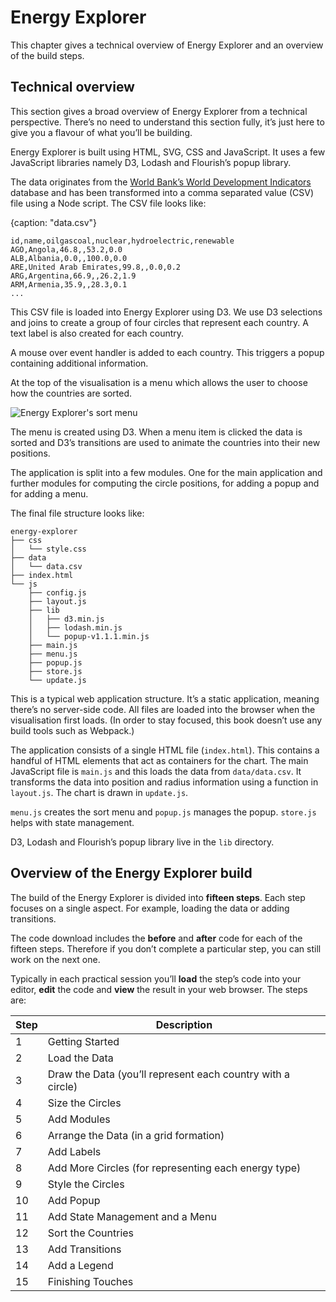 # Energy Explorer

This chapter gives a technical overview of Energy Explorer and an overview of the build steps.

## Technical overview

This section gives a broad overview of Energy Explorer from a technical perspective. There’s no need to understand this section fully, it’s just here to give you a flavour of what you’ll be building.

Energy Explorer is built using HTML, SVG, CSS and JavaScript. It uses a few JavaScript libraries namely D3, Lodash and Flourish’s popup library.

The data originates from the [World Bank’s World Development Indicators](http://datatopics.worldbank.org/world-development-indicators/) database and has been transformed into a comma separated value (CSV) file using a Node script. The CSV file looks like:

{caption: "data.csv"}
```text
id,name,oilgascoal,nuclear,hydroelectric,renewable
AGO,Angola,46.8,,53.2,0.0
ALB,Albania,0.0,,100.0,0.0
ARE,United Arab Emirates,99.8,,0.0,0.2
ARG,Argentina,66.9,,26.2,1.9
ARM,Armenia,35.9,,28.3,0.1
...
```

This CSV file is loaded into Energy Explorer using D3. We use D3 selections and joins to create a group of four circles that represent each country. A text label is also created for each country.

A mouse over event handler is added to each country. This triggers a popup containing additional information.

At the top of the visualisation is a menu which allows the user to choose how the countries are sorted.

![Energy Explorer's sort menu](a823c0dc944cbc3bfcc58b36ce54d99a.png)

The menu is created using D3. When a menu item is clicked the data is sorted and D3’s transitions are used to animate the countries into their new positions.

The application is split into a few modules. One for the main application and further modules for computing the circle positions, for adding a popup and for adding a menu.

The final file structure looks like:

```text
energy-explorer
├── css
│   └── style.css
├── data
│   └── data.csv
├── index.html
└── js
    ├── config.js
    ├── layout.js
    ├── lib
    │   ├── d3.min.js
    │   ├── lodash.min.js
    │   └── popup-v1.1.1.min.js
    ├── main.js
    ├── menu.js
    ├── popup.js
    ├── store.js
    └── update.js
```

This is a typical web application structure. It’s a static application, meaning there’s no server-side code. All files are loaded into the browser when the visualisation first loads. (In order to stay focused, this book doesn’t use any build tools such as Webpack.)

The application consists of a single HTML file (`index.html`). This contains a handful of HTML elements that act as containers for the chart. The main JavaScript file is  `main.js` and this loads the data from `data/data.csv`. It transforms the data into position and radius information using a function in `layout.js`. The chart is drawn in `update.js`.

`menu.js` creates the sort menu and `popup.js` manages the popup. `store.js` helps with state management.

D3, Lodash and Flourish’s popup library live in the `lib` directory.

## Overview of the Energy Explorer build

The build of the Energy Explorer is divided into **fifteen steps**. Each step focuses on a single aspect. For example, loading the data or adding transitions.

The code download includes the **before** and **after** code for each of the fifteen steps. Therefore if you don’t complete a particular step, you can still work on the next one.

Typically in each practical session you’ll **load** the step’s code into your editor, **edit** the code and **view** the result in your web browser. The steps are:

| **Step** | **Description** |
| --- | --- |
| 1   | Getting Started |
| 2   | Load the Data |
| 3   | Draw the Data (you’ll represent each country with a circle) |
| 4   | Size the Circles |
| 5   | Add Modules |
| 6   | Arrange the Data (in a grid formation) |
| 7   | Add Labels |
| 8   | Add More Circles (for representing each energy type) |
| 9   | Style the Circles |
| 10  | Add Popup |
| 11  | Add State Management and a Menu |
| 12  | Sort the Countries |
| 13  | Add Transitions |
| 14  | Add a Legend |
| 15  | Finishing Touches |
